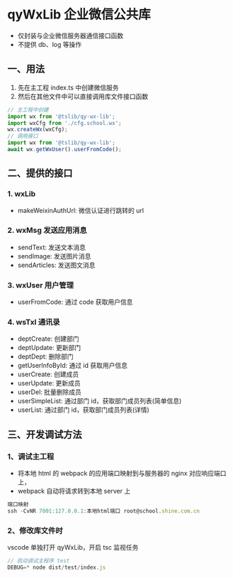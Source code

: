# qyWxLib 企业微信公共库

* 仅封装与企业微信服务器通信接口函数
* 不提供 db、log 等操作

## 一、用法

1.  先在主工程 index.ts 中创建微信服务
2.  然后在其他文件中可以直接调用库文件接口函数

```js
// 主工程中创建
import wx from '@tslib/qy-wx-lib';
import wxCfg from './cfg.school.wx';
wx.createWx(wxCfg);
// 调用接口
import wx from '@tslib/qy-wx-lib';
await wx.getWxUser().userFromCode();
```

## 二、提供的接口

### 1. wxLib

* makeWeixinAuthUrl: 微信认证进行跳转的 url

### 2. wxMsg 发送应用消息

* sendText: 发送文本消息
* sendImage: 发送图片消息
* sendArticles: 发送图文消息

### 3. wxUser 用户管理

* userFromCode: 通过 code 获取用户信息

### 4. wsTxl 通讯录

* deptCreate: 创建部门
* deptUpdate: 更新部门
* deptDept: 删除部门
* getUserInfoById: 通过 id 获取用户信息
* userCreate: 创建成员
* userUpdate: 更新成员
* userDel: 批量删除成员
* userSimpleList: 通过部门 id，获取部门成员列表(简单信息)
* userList: 通过部门 id，获取部门成员列表(详情)

## 三、开发调试方法

### 1、调试主工程

* 将本地 html 的 webpack 的应用端口映射到与服务器的 nginx 对应响应端口上，
* webpack 自动将请求转到本地 server 上

```js
端口映射
ssh -CvNR 7001:127.0.0.1:本地html端口 root@school.shine.com.cn
```

### 2、修改库文件时

vscode 单独打开 qyWxLib，开启 tsc 监视任务

```js
// 启动调试主程序 test
DEBUG=* node dist/test/index.js
```
